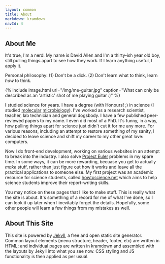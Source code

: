 ```yaml
---
layout: common
title: About
markdown: kramdown
navId: 4
---
```


## About Me
It's true, I'm a nerd. My name is David Allen and I'm a thirty-ish year old boy, still pulling things apart to see how they work. If I learn anything useful, I apply it.

Personal philosophy: (1) Don't be a dick. (2) Don't learn what to think, learn _how_ to think.

{% include image.html url="/img/me-guitar.jpg" caption="What can only be described as an 'artistic' shot of me playing guitar :)" %}

I studied science for years. I have a degree (with Honours! ;) in science (I studied [molecular](https://en.wikipedia.org/wiki/Molecular_biology) [microbiology](https://en.wikipedia.org/wiki/Microbiology)). I've worked as a research scientist, teacher, lab technician and general dogsbody. I have a few published peer-reviewed papers to my name. I even did most of a PhD. It's funny, in a way, how pulling things apart for science just didn't cut it for me any more. For various reasons, including an attempt to restore something of my sanity, I decided to leave science and shift my career to my other great love: computers.

Now I do front-end development, working on various websites in an attempt to break into the industry. I also solve [Project Euler](https://projecteuler.net/) problems in my spare time. In some ways, it can be more rewarding, becuase you get to actually _make_ stuff, rather than just figure out how it works and leave all the practical applications to someone else. My first project was an academic resource for science students, called [howtoscience.net](http://www.howtoscience.net) which aims to help science students improve their report-writing skills.

You may notice on these pages that I like to make stuff. This is really what the site is about. It's something of a record for me of what I've done, so I can look it up later when I inevitably forget the details. Hopefully, some other people will learn a few things from my mistakes as well.

## About This Site
This site is powered by [Jekyll](http://www.jekyllrb.com), a free and open static site generator. Common layout elements (menu structure, header, footer, etc) are written in HTML; and individual pages are written in [kramdown](http://kramdown.gettalong.org/index.html) and assembled with the layouts by Jekyll into what you see now. CSS styling and JS functionality is then applied as per usual.
